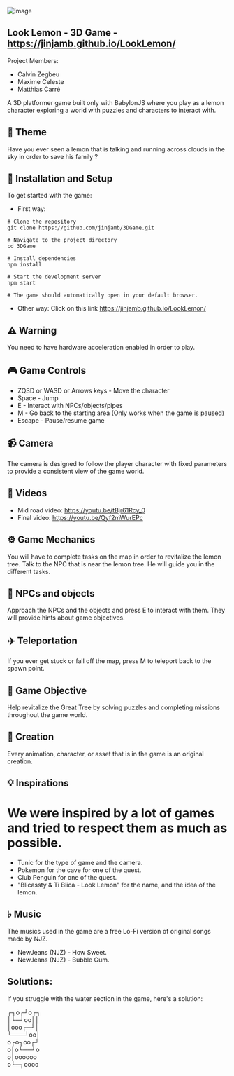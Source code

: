 ![image](https://github.com/user-attachments/assets/e1492883-eedf-417d-b295-2e4aefb8d728)



## Look Lemon - 3D Game - https://jinjamb.github.io/LookLemon/

Project Members:
- Calvin Zegbeu
- Maxime Celeste
- Matthias Carré

A 3D platformer game built only with BabylonJS where you play as a lemon character exploring a world with puzzles and characters to interact with.

## 🌈 Theme

Have you ever seen a lemon that is talking and running across clouds in the sky in order to save his family ?

## 🚀 Installation and Setup
To get started with the game:

- First way:
```
# Clone the repository
git clone https://github.com/jinjamb/3DGame.git

# Navigate to the project directory
cd 3DGame

# Install dependencies
npm install

# Start the development server
npm start

# The game should automatically open in your default browser.
```

- Other way:
Click on this link
https://jinjamb.github.io/LookLemon/

## ⚠️ Warning

You need to have hardware acceleration enabled in order to play.

## 🎮 Game Controls

- ZQSD or WASD or Arrows keys - Move the character
- Space - Jump
- E - Interact with NPCs/objects/pipes
- M - Go back to the starting area (Only works when the game is paused)
- Escape - Pause/resume game

## 📹 Camera

The camera is designed to follow the player character with fixed parameters to provide a consistent view of the game world.

## 📼 Videos
- Mid road video: https://youtu.be/tBjr61Rcy_0
- Final video: https://youtu.be/Qyf2mWurEPc
## ⚙️ Game Mechanics

You will have to complete tasks on the map in order to revitalize the lemon tree.
Talk to the NPC that is near the lemon tree. He will guide you in the different tasks.

## 🤖 NPCs and objects

Approach the NPCs and the objects and press E to interact with them. They will provide hints about game objectives.

## ✈️ Teleportation

If you ever get stuck or fall off the map, press M to teleport back to the spawn point.

## 🥅 Game Objective

Help revitalize the Great Tree by solving puzzles and completing missions throughout the game world.

## 🎨 Creation

Every animation, character, or asset that is in the game is an original creation.

## 💡 Inspirations

# We were inspired by a lot of games and tried to respect them as much as possible.
- Tunic for the type of game and the camera.
- Pokemon for the cave for one of the quest.
- Club Penguin for one of the quest.
- "Blicassty & Ti Blica - Look Lemon" for the name, and the idea of the lemon.

## ♭ Music

The musics used in the game are a free Lo-Fi version of original songs made by NJZ.
- NewJeans (NJZ) - How Sweet.
- NewJeans (NJZ) - Bubble Gum.


## Solutions:
If you struggle with the water section in the game, here's a solution:

┌┐o┌┘o┌┐  
│└─┘oo││  
│ooo┌─┘│  
└───┘oo│  
o┌o┐oo┌┘  
o│o└──┘o  
o│oooooo  
o└─┐oooo  